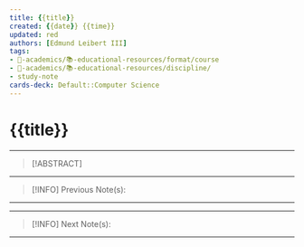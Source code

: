 ```yaml
---
title: {{title}}
created: {{date}} {{time}}
updated: red
authors: [Edmund Leibert III]
tags: 
- 🔴-academics/📚-educational-resources/format/course
- 🔴-academics/📚-educational-resources/discipline/
- study-note
cards-deck: Default::Computer Science
---
```


#  {{title}}

---

> [!ABSTRACT]
> 

---

> [!INFO]
> Previous Note(s):

---



---

> [!INFO]
> Next Note(s):

---

